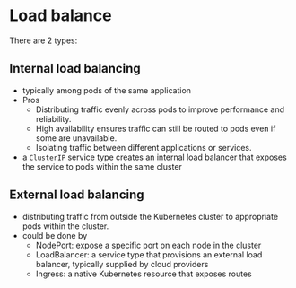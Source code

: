 # Load balance

There are 2 types:

## Internal load balancing
- typically among pods of the same application
- Pros
    - Distributing traffic evenly across pods to improve performance and reliability.
    - High availability ensures traffic can still be routed to pods even if some are unavailable.
    - Isolating traffic between different applications or services.
- a `ClusterIP` service type creates an internal load balancer that exposes the service to pods within the same cluster


## External load balancing
- distributing traffic from outside the Kubernetes cluster to appropriate pods within the cluster.
- could be done by
    - NodePort: expose a specific port on each node in the cluster
    - LoadBalancer: a service type that provisions an external load balancer, typically supplied by cloud providers
    - Ingress: a native Kubernetes resource that exposes routes
